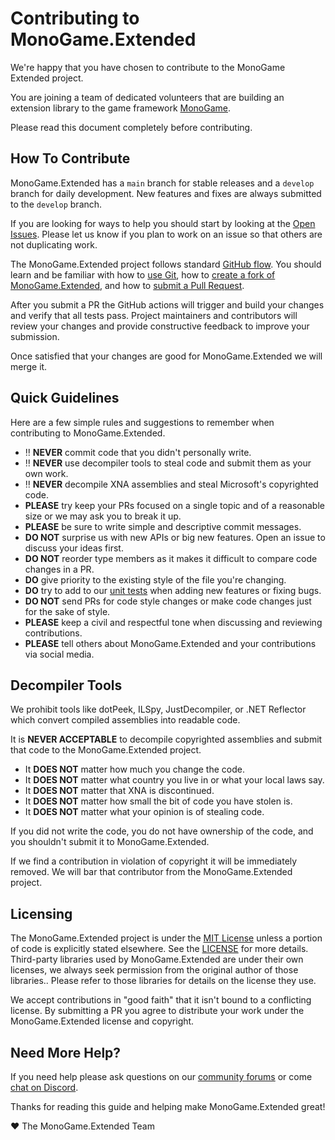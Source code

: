 # Contributing to MonoGame.Extended

We're happy that you have chosen to contribute to the MonoGame Extended project.

You are joining a team of dedicated volunteers that are building an extension library to the game framework [MonoGame](http://www.monogame.net/).

Please read this document completely before contributing.


## How To Contribute

MonoGame.Extended has a `main` branch for stable releases and a `develop` branch for daily development.  New features and fixes are always submitted to the `develop` branch.

If you are looking for ways to help you should start by looking at the [Open Issues](https://github.com/craftworkgames/MonoGame.Extended/issues).  Please let us know if you plan to work on an issue so that others are not duplicating work.

The MonoGame.Extended project follows standard [GitHub flow](https://guides.github.com/introduction/flow/index.html).  You should learn and be familiar with how to [use Git](https://help.github.com/articles/set-up-git/), how to [create a fork of MonoGame.Extended](https://help.github.com/articles/fork-a-repo/), and how to [submit a Pull Request](https://help.github.com/articles/using-pull-requests/).

After you submit a PR the GitHub actions will trigger and build your changes and verify that all tests pass. Project maintainers and contributors will review your changes and provide constructive feedback to improve your submission.

Once satisfied that your changes are good for MonoGame.Extended we will merge it.

## Quick Guidelines

Here are a few simple rules and suggestions to remember when contributing to MonoGame.Extended.

* :bangbang: **NEVER** commit code that you didn't personally write.
* :bangbang: **NEVER** use decompiler tools to steal code and submit them as your own work.
* :bangbang: **NEVER** decompile XNA assemblies and steal Microsoft's copyrighted code.
* **PLEASE** try keep your PRs focused on a single topic and of a reasonable size or we may ask you to break it up.
* **PLEASE** be sure to write simple and descriptive commit messages.
* **DO NOT** surprise us with new APIs or big new features. Open an issue to discuss your ideas first.
* **DO NOT** reorder type members as it makes it difficult to compare code changes in a PR.
* **DO** give priority to the existing style of the file you're changing.
* **DO** try to add to our [unit tests](Source/MonoGame.Extended.Tests) when adding new features or fixing bugs.
* **DO NOT** send PRs for code style changes or make code changes just for the sake of style.
* **PLEASE** keep a civil and respectful tone when discussing and reviewing contributions.
* **PLEASE** tell others about MonoGame.Extended and your contributions via social media.

## Decompiler Tools

We prohibit tools like dotPeek, ILSpy, JustDecompiler, or .NET Reflector which convert compiled assemblies into readable code.

It is **NEVER ACCEPTABLE** to decompile copyrighted assemblies and submit that code to the MonoGame.Extended project.

* It **DOES NOT** matter how much you change the code.
* It **DOES NOT** matter what country you live in or what your local laws say.  
* It **DOES NOT** matter that XNA is discontinued.  
* It **DOES NOT** matter how small the bit of code you have stolen is.  
* It **DOES NOT** matter what your opinion is of stealing code.

If you did not write the code, you do not have ownership of the code, and you shouldn't submit it to MonoGame.Extended.

If we find a contribution in violation of copyright it will be immediately removed.  We will bar that contributor from the MonoGame.Extended project.


## Licensing

The MonoGame.Extended project is under the [MIT License](https://opensource.org/licenses/MIT) unless a portion of code is explicitly stated elsewhere. See the [LICENSE](LICENSE) for more details. Third-party libraries used by MonoGame.Extended are under their own licenses, we always seek permission from the original author of those libraries.. Please refer to those libraries for details on the license they use.

We accept contributions in "good faith" that it isn't bound to a conflicting license.  By submitting a PR you agree to distribute your work under the MonoGame.Extended license and copyright.


## Need More Help?

If you need help please ask questions on our [community forums](http://community.monogame.net/c/extended) or come [chat on Discord](https://discord.gg/xPUEkj9).


Thanks for reading this guide and helping make MonoGame.Extended great!

 :heart: The MonoGame.Extended Team
